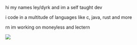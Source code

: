 hi my names ley/dyrk and im a self taught dev

i code in a multitude of languages like c, java, rust and more
 
rn im working on moneyless and lectern

![](https://github-readme-stats.vercel.app/api/top-langs/?username=dyrkuwu&layout=compact&theme=swift)
